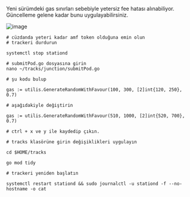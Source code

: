 Yeni sürümdeki gas sınırları sebebiyle yetersiz fee hatası alınabiliyor. 
Güncelleme gelene kadar bunu uygulayabilirsiniz.

![image](https://github.com/neuweltgeld/Airchains_/assets/101174090/c4651e1c-ee88-4a65-8a01-bffaf56035a0)

```console
# cüzdanda yeteri kadar amf token olduğuna emin olun
# trackeri durdurun

systemctl stop stationd

# submitPod.go dosyasına girin
nano ~/tracks/junction/submitPod.go

# şu kodu bulup 

gas := utilis.GenerateRandomWithFavour(100, 300, [2]int{120, 250}, 0.7)

# aşağıdakiyle değiştirin

gas := utilis.GenerateRandomWithFavour(510, 1000, [2]int{520, 700}, 0.7)

# ctrl + x ve y ile kaydedip çıkın.

# tracks klasörüne girin değişiklikleri uygulayın

cd $HOME/tracks

go mod tidy

# trackeri yeniden başlatın

systemctl restart stationd && sudo journalctl -u stationd -f --no-hostname -o cat
```
